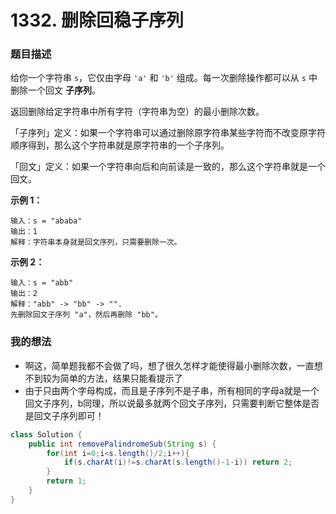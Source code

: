 # 1332. 删除回稳子序列

### 题目描述

给你一个字符串 `s`，它仅由字母 `'a'` 和 `'b'` 组成。每一次删除操作都可以从 `s` 中删除一个回文 **子序列**。

返回删除给定字符串中所有字符（字符串为空）的最小删除次数。

「子序列」定义：如果一个字符串可以通过删除原字符串某些字符而不改变原字符顺序得到，那么这个字符串就是原字符串的一个子序列。

「回文」定义：如果一个字符串向后和向前读是一致的，那么这个字符串就是一个回文。

**示例 1：**

```
输入：s = "ababa"
输出：1
解释：字符串本身就是回文序列，只需要删除一次。
```

**示例 2：**

```
输入：s = "abb"
输出：2
解释："abb" -> "bb" -> "". 
先删除回文子序列 "a"，然后再删除 "bb"。
```

### 我的想法

- 啊这，简单题我都不会做了吗，想了很久怎样才能使得最小删除次数，一直想不到较为简单的方法，结果只能看提示了
- 由于只由两个字母构成，而且是子序列不是子串，所有相同的字母a就是一个回文子序列，b同理，所以说最多就两个回文子序列，只需要判断它整体是否是回文子序列即可！

```java
class Solution {
    public int removePalindromeSub(String s) {
        for(int i=0;i<s.length()/2;i++){
            if(s.charAt(i)!=s.charAt(s.length()-1-i)) return 2;
        }
        return 1;
    }
}
```

